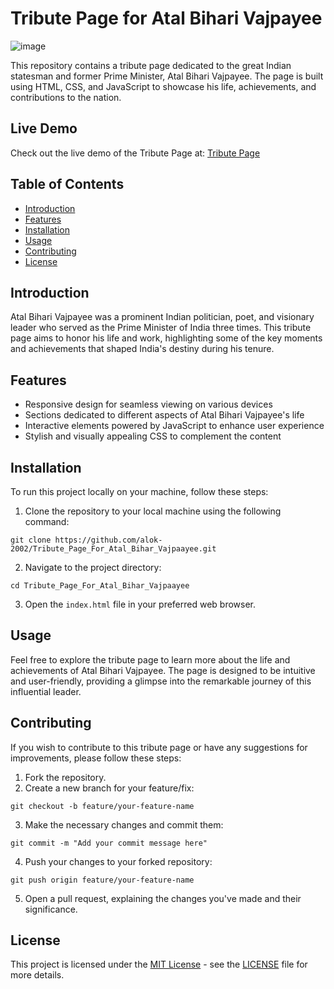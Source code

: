 # Tribute Page for Atal Bihari Vajpayee

![image](https://github.com/Alok-2002/Tribute_Page_For_Atal_Bihar_Vajpaayee/assets/93814546/b3f3e9f7-274b-4b0b-b77c-57d22d0d0fd2)


This repository contains a tribute page dedicated to the great Indian statesman and former Prime Minister, Atal Bihari Vajpayee. The page is built using HTML, CSS, and JavaScript to showcase his life, achievements, and contributions to the nation.

## Live Demo
Check out the live demo of the Tribute Page at: [Tribute Page](https://atal-bihari-vajpaayee.vercel.app)

## Table of Contents
- [Introduction](#introduction)
- [Features](#features)
- [Installation](#installation)
- [Usage](#usage)
- [Contributing](#contributing)
- [License](#license)

## Introduction
Atal Bihari Vajpayee was a prominent Indian politician, poet, and visionary leader who served as the Prime Minister of India three times. This tribute page aims to honor his life and work, highlighting some of the key moments and achievements that shaped India's destiny during his tenure.

## Features
- Responsive design for seamless viewing on various devices
- Sections dedicated to different aspects of Atal Bihari Vajpayee's life
- Interactive elements powered by JavaScript to enhance user experience
- Stylish and visually appealing CSS to complement the content

## Installation
To run this project locally on your machine, follow these steps:

1. Clone the repository to your local machine using the following command:
```
git clone https://github.com/alok-2002/Tribute_Page_For_Atal_Bihar_Vajpaayee.git
```

2. Navigate to the project directory:
```
cd Tribute_Page_For_Atal_Bihar_Vajpaayee
```

3. Open the `index.html` file in your preferred web browser.

## Usage
Feel free to explore the tribute page to learn more about the life and achievements of Atal Bihari Vajpayee. The page is designed to be intuitive and user-friendly, providing a glimpse into the remarkable journey of this influential leader.

## Contributing
If you wish to contribute to this tribute page or have any suggestions for improvements, please follow these steps:

1. Fork the repository.
2. Create a new branch for your feature/fix:
```
git checkout -b feature/your-feature-name
```
3. Make the necessary changes and commit them:
```
git commit -m "Add your commit message here"
```
4. Push your changes to your forked repository:
```
git push origin feature/your-feature-name
```
5. Open a pull request, explaining the changes you've made and their significance.

## License
This project is licensed under the [MIT License](https://opensource.org/licenses/MIT) - see the [LICENSE](LICENSE) file for more details.
